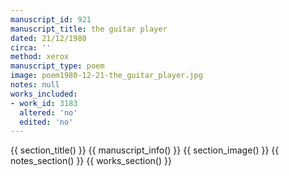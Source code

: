 ```yaml
---
manuscript_id: 921
manuscript_title: the guitar player
dated: 21/12/1980
circa: ''
method: xerox
manuscript_type: poem
image: poem1980-12-21-the_guitar_player.jpg
notes: null
works_included:
- work_id: 3183
  altered: 'no'
  edited: 'no'
---
```


{{ section_title() }}
{{ manuscript_info() }}
{{ section_image() }}
{{ notes_section() }}
{{ works_section() }}
